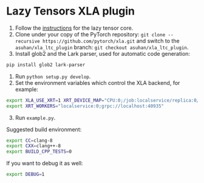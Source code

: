# Lazy Tensors XLA plugin

1. Follow the [instructions](https://github.com/pytorch/pytorch/blob/lazy_tensor_staging/lazy_tensor_core/QUICKSTART.md) for the lazy tensor core.
1. Clone under your copy of the PyTorch repository: `git clone --recursive https://github.com/pytorch/xla.git` and switch to the `asuhan/xla_ltc_plugin` branch: `git checkout asuhan/xla_ltc_plugin`.
1. Install glob2 and the Lark parser, used for automatic code generation:

```bash
pip install glob2 lark-parser
```

1. Run `python setup.py develop`.
2. Set the environment variables which control the XLA backend, for example:

```bash
export XLA_USE_XRT=1 XRT_DEVICE_MAP="CPU:0;/job:localservice/replica:0/task:0/device:XLA_CPU:0"
export XRT_WORKERS="localservice:0;grpc://localhost:40935"
```

3. Run `example.py`.

Suggested build environment:

```bash
export CC=clang-8
export CXX=clang++-8
export BUILD_CPP_TESTS=0
```

If you want to debug it as well:

```bash
export DEBUG=1
```
